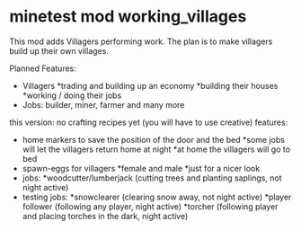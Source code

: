# minetest mod working_villages
This mod adds Villagers performing work.
The plan is to make villagers build up their own villages.

Planned Features:
* Villagers
  *trading and building up an economy
  *building their houses
  *working / doing their jobs
* Jobs: builder, miner, farmer and many more

this version:
no crafting recipes yet (you will have to use creative)
features:
* home markers to save the position of the door and the bed
  *some jobs will let the villagers return home at night
  *at home the villagers will go to bed
* spawn-eggs for villagers
  *female and male
  *just for a nicer look
* jobs:
  *woodcutter/lumberjack (cutting trees and planting saplings, not night active)
* testing jobs:
  *snowclearer (clearing snow away, not night active)
  *player follower (following any player, night active)
  *torcher (following player and placing torches in the dark, night active)

